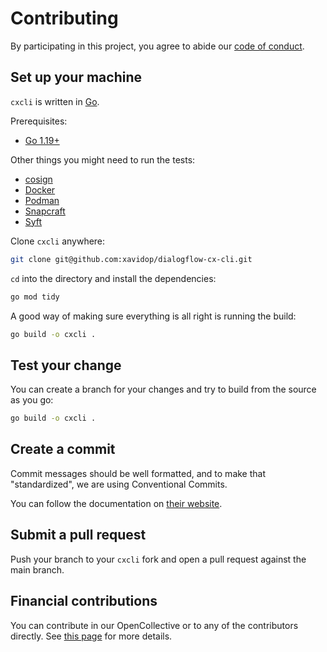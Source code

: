 # Contributing

By participating in this project, you agree to abide our
[code of conduct](https://github.com/xavidop/dialogflow-cx-cli/blob/master/CODE_OF_CONDUCT.md).

## Set up your machine

`cxcli` is written in [Go](https://golang.org/).

Prerequisites:

- [Go 1.19+](https://golang.org/doc/install)

Other things you might need to run the tests:

- [cosign](https://github.com/sigstore/cosign)
- [Docker](https://www.docker.com/)
- [Podman](https://podman.io/)
- [Snapcraft](https://snapcraft.io/)
- [Syft](https://github.com/anchore/syft)

Clone `cxcli` anywhere:

```sh
git clone git@github.com:xavidop/dialogflow-cx-cli.git
```

`cd` into the directory and install the dependencies:

```sh
go mod tidy
```

A good way of making sure everything is all right is running the build:

```sh
go build -o cxcli .
```

## Test your change

You can create a branch for your changes and try to build from the source as you go:

```sh
go build -o cxcli .
```

## Create a commit

Commit messages should be well formatted, and to make that "standardized", we
are using Conventional Commits.

You can follow the documentation on
[their website](https://www.conventionalcommits.org).

## Submit a pull request

Push your branch to your `cxcli` fork and open a pull request against the main branch.

## Financial contributions

You can contribute in our OpenCollective or to any of the contributors directly.
See [this page](https://cxcli.xavidop.me/sponsors) for more details.